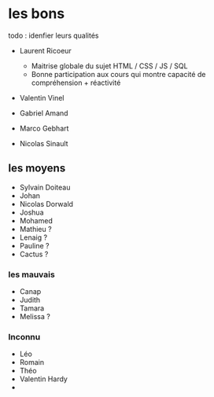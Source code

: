 # les bons

todo : idenfier leurs qualités

- Laurent Ricoeur
  - Maitrise globale du sujet  HTML / CSS / JS / SQL
  - Bonne participation aux cours qui montre capacité de compréhension + réactivité

- Valentin Vinel

- Gabriel Amand

- Marco Gebhart
- Nicolas Sinault

## les moyens

- Sylvain Doiteau
- Johan
- Nicolas Dorwald
- Joshua
- Mohamed
- Mathieu ?
- Lenaig ?
- Pauline ?
- Cactus ?

### les mauvais

- Canap
- Judith
- Tamara
- Melissa ?

### Inconnu

- Léo
- Romain
- Théo
- Valentin Hardy
-

